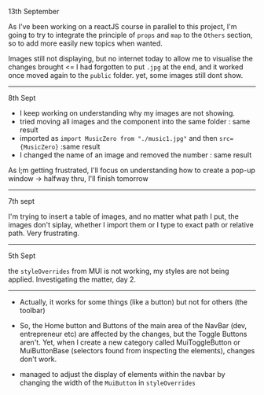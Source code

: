 13th September

As I've been working on a reactJS course in parallel to this project, I'm going to try to integrate the principle of `props` and `map` to the `Others` section, so to add more easily new topics when wanted.

Images still not displaying, but no internet today to allow me to visualise the changes brought <= I had forgotten to put `.jpg` at the end, and it worked once moved again to the `public` folder. yet, some images still dont show.

---

8th Sept

- I keep working on understanding why my images are not showing.
- tried moving all images and the component into the same folder : same result
- imported as `import MusicZero from "./music1.jpg"` and then `src={MusicZero}` :same result
- I changed the name of an image and removed the number : same result

As I;m getting frustrated, I'll focus on understanding how to create a pop-up window
-> halfway thru, I'll finish tomorrow

---

7th sept

I'm trying to insert a table of images, and no matter what path I put, the images don't siplay, whether I import them or I type to exact path or relative path. Very frustrating.

---

5th Sept

the `styleOverrides` from MUI is not working, my styles are not being applied.
Investigating the matter, day 2.

---

- Actually, it works for some things (like a button) but not for others (the toolbar)

- So, the Home button and Buttons of the main area of the NavBar (dev, entrepreneur etc) are affected by the changes, but the Toggle Buttons aren't.
  Yet, when I create a new category called MuiToggleButton or MuiButtonBase (selectors found from inspecting the elements), changes don't work.

- managed to adjust the display of elements within the navbar by changing the width of the `MuiButton` in `styleOverrides`
